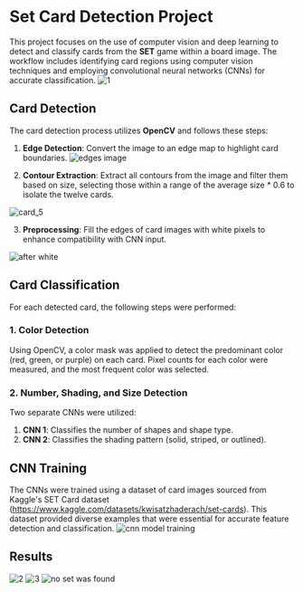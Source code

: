 # Set Card Detection Project
This project focuses on the use of computer vision and deep learning to detect and classify cards from the **SET** game within a board image. The workflow includes identifying card regions using computer vision techniques and employing convolutional neural networks (CNNs) for accurate classification.
![1](https://github.com/user-attachments/assets/9d6b59c3-b3a0-48c1-b587-0ebe7dbd2d11)


## Card Detection
The card detection process utilizes **OpenCV** and follows these steps:

1. **Edge Detection**: Convert the image to an edge map to highlight card boundaries.
   ![edges image](https://github.com/user-attachments/assets/df5b37fc-be9a-4c67-9fa7-32555a37eb61)
   
2. **Contour Extraction**: Extract all contours from the image and filter them based on size, selecting those within a range of the average size * 0.6 to isolate the twelve cards.
   
 ![card_5](https://github.com/user-attachments/assets/f798cd89-fffc-47bb-b995-ef70c00c2789)
 
3. **Preprocessing**: Fill the edges of card images with white pixels to enhance compatibility with CNN input.
   
![after white](https://github.com/user-attachments/assets/125e3204-e26d-4404-9c44-30113942288b)


## Card Classification
For each detected card, the following steps were performed:

### 1. Color Detection
Using OpenCV, a color mask was applied to detect the predominant color (red, green, or purple) on each card. Pixel counts for each color were measured, and the most frequent color was selected.

### 2. Number, Shading, and Size Detection
Two separate CNNs were utilized:

1. **CNN 1**: Classifies the number of shapes and shape type.
2. **CNN 2**: Classifies the shading pattern (solid, striped, or outlined).

## CNN Training
The CNNs were trained using a dataset of card images sourced from Kaggle's SET Card dataset (https://www.kaggle.com/datasets/kwisatzhaderach/set-cards). This dataset provided diverse examples that were essential for accurate feature detection and classification.
![cnn model training](https://github.com/user-attachments/assets/58acd1b6-764b-47a7-b1de-b89eea967842)

## Results
![2](https://github.com/user-attachments/assets/69cfd599-8f93-466a-8d46-55fdb36e5359)
![3](https://github.com/user-attachments/assets/80fd3c8a-0fa0-4cac-8085-93551d91ef56)
![no set was found](https://github.com/user-attachments/assets/ca0a79a2-c388-42ee-95bf-05b504e52db7)

